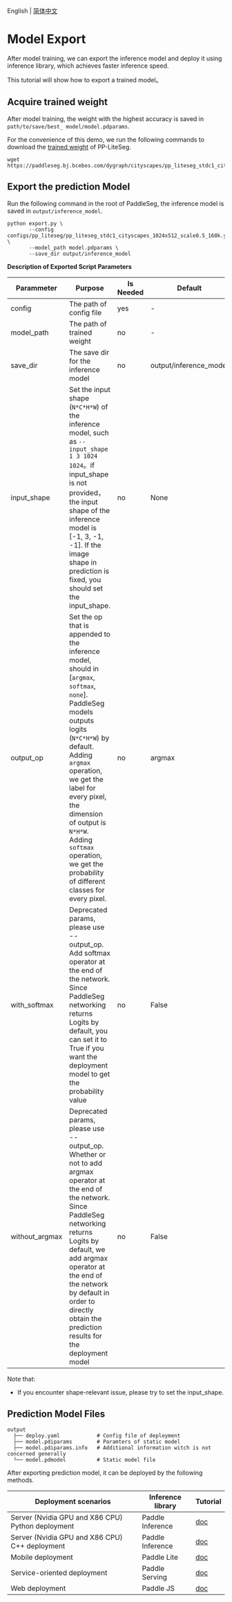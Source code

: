 English | [简体中文](model_export_cn.md)

# Model Export

After model training, we can export the inference model and deploy it using inference library, which achieves faster inference speed.

This tutorial will show how to export a trained model。


## Acquire trained weight

After model training, the weight with the highest accuracy is saved in ` path/to/save/best_ model/model.pdparams`.

For the convenience of this demo, we run the following commands to download the [trained weight](https://paddleseg.bj.bcebos.com/dygraph/cityscapes/pp_liteseg_stdc1_cityscapes_1024x512_scale0.5_160k/model.pdparams) of PP-LiteSeg.


```shell
wget https://paddleseg.bj.bcebos.com/dygraph/cityscapes/pp_liteseg_stdc1_cityscapes_1024x512_scale0.5_160k/model.pdparams
```

## Export the prediction Model

Run the following command in the root of PaddleSeg, the inference model is saved in `output/inference_model`.

```shell
python export.py \
       --config configs/pp_liteseg/pp_liteseg_stdc1_cityscapes_1024x512_scale0.5_160k.yml \
       --model_path model.pdparams \
       --save_dir output/inference_model
```

**Description of Exported Script Parameters**

|Parammeter|Purpose|Is Needed|Default|
|-|-|-|-|
|config|The path of config file|yes|-|
|model_path|The path of trained weight|no|-|
|save_dir| The save dir for the inference model|no|output/inference_model|
|input_shape| Set the input shape (`N*C*H*W`) of the inference model, such as `--input_shape 1 3 1024 1024`。if input_shape is not provided，the input shape of the inference model is [-1, 3, -1, -1]. If the image shape in prediction is fixed, you should set the input_shape. | no  | None |
|output_op | Set the op that is appended to the inference model, should in [`argmax`, `softmax`, `none`]. PaddleSeg models outputs logits (`N*C*H*W`) by default. Adding `argmax` operation, we get the label for every pixel, the dimension of output is `N*H*W`. Adding `softmax` operation, we get the probability of different classes for every pixel. | no | argmax |
|with_softmax| Deprecated params, please use --output_op. Add softmax operator at the end of the network. Since PaddleSeg networking returns Logits by default, you can set it to True if you want the deployment model to get the probability value|no|False|
|without_argmax|Deprecated params, please use --output_op. Whether or not to add argmax operator at the end of the network. Since PaddleSeg networking returns Logits by default, we add argmax operator at the end of the network by default in order to directly obtain the prediction results for the deployment model|no|False|


Note that:
* If you encounter shape-relevant issue, please try to set the input_shape.

## Prediction Model Files

```shell
output
  ├── deploy.yaml            # Config file of deployment
  ├── model.pdiparams        # Paramters of static model
  ├── model.pdiparams.info   # Additional information witch is not concerned generally
  └── model.pdmodel          # Static model file
```

After exporting prediction model, it can be deployed by the following methods.

|Deployment scenarios|Inference library|Tutorial|
|-|-|-|
|Server (Nvidia GPU and X86 CPU) Python deployment|Paddle Inference|[doc](../deploy/python/)|
|Server (Nvidia GPU and X86 CPU) C++ deployment|Paddle Inference|[doc](../deploy/cpp/)|
|Mobile deployment|Paddle Lite|[doc](../deploy/lite/)|
|Service-oriented deployment |Paddle Serving|[doc](../deploy/serving/)|
|Web deployment|Paddle JS|[doc](../deploy/web/)|
